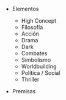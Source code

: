 - Elementos
	- High Concept
	- Filosofía
	- Acción
	- Drama
	- Dark
	- Combates
	- Simbolismo
	- Worldbuilding
	- Política / Social
	- Thriller

- Premisas
